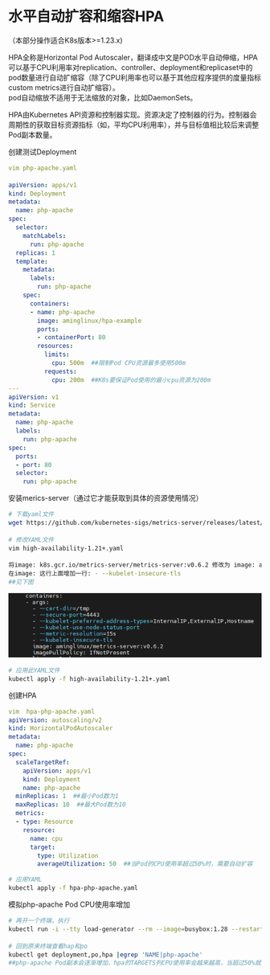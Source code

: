 # 水平自动扩容和缩容HPA
（本部分操作适合K8s版本>=1.23.x)

HPA全称是Horizontal Pod Autoscaler，翻译成中文是POD水平自动伸缩，HPA可以基于CPU利用率对replication、controller、deployment和replicaset中的pod数量进行自动扩缩容（除了CPU利用率也可以基于其他应程序提供的度量指标custom metrics进行自动扩缩容）。  
pod自动缩放不适用于无法缩放的对象，比如DaemonSets。

HPA由Kubernetes API资源和控制器实现。资源决定了控制器的行为。控制器会周期性的获取目标资源指标（如，平均CPU利用率），并与目标值相比较后来调整Pod副本数量。

创建测试Deployment  
```yaml
vim php-apache.yaml

apiVersion: apps/v1
kind: Deployment
metadata:
  name: php-apache
spec:
  selector:
    matchLabels:
      run: php-apache
  replicas: 1
  template:
    metadata:
      labels:
        run: php-apache
    spec:
      containers:
      - name: php-apache
        image: aminglinux/hpa-example
        ports:
        - containerPort: 80
        resources:
          limits:
            cpu: 500m  ##限制Pod CPU资源最多使用500m
          requests:
            cpu: 200m  ##K8s要保证Pod使用的最小cpu资源为200m
---
apiVersion: v1
kind: Service
metadata:
  name: php-apache
  labels:
    run: php-apache
spec:
  ports:
  - port: 80
  selector:
    run: php-apache
```

安装merics-server（通过它才能获取到具体的资源使用情况）
```bash
# 下载yaml文件
wget https://github.com/kubernetes-sigs/metrics-server/releases/latest/download/high-availability-1.21+.yaml

# 修改YAML文件
vim high-availability-1.21+.yaml

将image: k8s.gcr.io/metrics-server/metrics-server:v0.6.2 修改为 image: aminglinux/metrics-server:v0.6.2 
在image: 这行上面增加一行: - --kubelet-insecure-tls 
##见下图
```
![](./8.png)  
```bash
# 应用此YAML文件
kubectl apply -f high-availability-1.21+.yaml
```
创建HPA
```yaml
vim  hpa-php-apache.yaml
apiVersion: autoscaling/v2
kind: HorizontalPodAutoscaler
metadata:
  name: php-apache
spec:
  scaleTargetRef:
    apiVersion: apps/v1
    kind: Deployment
    name: php-apache
  minReplicas: 1  ##最小Pod数为1
  maxReplicas: 10  ##最大Pod数为10
  metrics:
  - type: Resource
    resource:
      name: cpu
      target:
        type: Utilization
        averageUtilization: 50  ##当Pod的CPU使用率超过50%时，需要自动扩容
```
```bash
# 应用YAML
kubectl apply -f hpa-php-apache.yaml
```
模拟php-apache Pod CPU使用率增加
```bash
# 再开一个终端，执行
kubectl run -i --tty load-generator --rm --image=busybox:1.28 --restart=Never -- /bin/sh -c "while sleep 0.01; do wget -q -O- http://php-apache; done"

# 回到原来终端查看hap和po
kubectl get deployment,po,hpa |egrep 'NAME|php-apache'
##php-apache Pod副本会逐渐增加，hpa的TARGETS列CPU使用率会越来越高，当超过50%就会自动生成新的Pod副本
```
